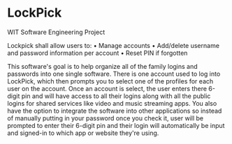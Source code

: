 # LockPick
WIT Software Engineering Project

Lockpick shall allow users to:
•	Manage accounts
•	Add/delete username and password information per account
•	Reset PIN if forgotten

This software's goal is to help organize all of the family logins and passwords into one single software. There is one account used to log into LockPick, which then
prompts you to select one of the profiles for each user on the account. Once an account is select, the user enters there 6-digit pin and will have access to all their
logins along with all the public logins for shared services like video and music streaming apps. You also have the option to integrate the software into other 
applications so instead of manually putting in your password once you check it, user will be prompted to enter their 6-digit pin and their login will automatically be 
input and signed-in to which app or website they're using.
